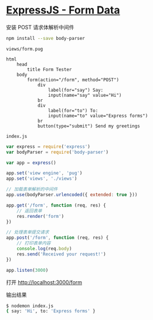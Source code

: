 # [ExpressJS - Form Data](https://www.tutorialspoint.com/expressjs/expressjs_form_data.htm)

安装 POST 请求体解析中间件

```bash
npm install --save body-parser
```

`views/form.pug`

```pug
html
    head
        title Form Tester
    body
        form(action="/form", method="POST")
            div
                label(for="say") Say:
                input(name="say" value="Hi")
            br
            div
                label(for="to") To:
                input(name="to" value="Express forms")
            br
            button(type="submit") Send my greetings
```

`index.js`

```js
var express = require('express')
var bodyParser = require('body-parser')

var app = express()

app.set('view engine', 'pug')
app.set('views', './views')

// 加载表单解析的中间件
app.use(bodyParser.urlencoded({ extended: true }))

app.get('/form', function (req, res) {
    // 返回表单
    res.render('form')
})

// 处理表单提交请求
app.post('/form', function (req, res) {
    // 打印表单内容
    console.log(req.body)
    res.send('Received your request!')
})

app.listen(3000)
```

打开 <http://localhost:3000/form>

输出结果

```bash
$ nodemon index.js
{ say: 'Hi', to: 'Express forms' }
```